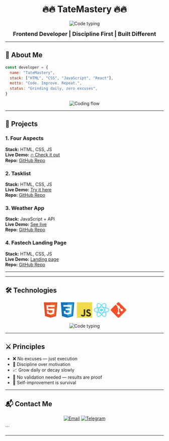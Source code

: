 
<h1 align="center">🔥🔥 TateMastery 🔥🔥</h1>

<p align="center">

  <img src="https://media.giphy.com/media/xT9IgzoKnwFNmISR8I/giphy.gif" alt="Code typing" width="120" />

</p>

<p align="center">
  <b style="font-size:18px;">Frontend Developer | Discipline First | Built Different</b>
</p>

---

## 🧠 About Me

```js
const developer = {
  name: "TateMastery",
  stack: ["HTML", "CSS", "JavaScript", "React"],
  motto: "Code. Improve. Repeat.",
  status: "Grinding daily, zero excuses",
}
```

<p align="center">
  <img src="https://media.giphy.com/media/v1.Y2lkPTc5MGI3NjExdHd2amx6N3NhNWh6OWZvYzZtOGVwcXhnOGMzZTM4MmlxcjdybWtxcCZlcD12MV9naWZzX3NlYXJjaCZjdD1n/pUVOeIagS1rrqsYQJe/giphy.gif" alt="Coding flow" width="200" />
</p>

---

## 🚀 Projects

### 1. Four Aspects  
**Stack:** HTML, CSS, JS  
**Live Demo:** [🔥 Check it out](https://tatemastery.github.io/Four_Aspects/)  
**Repo:** [GitHub Repo](https://github.com/TateMastery/Four_Aspects)  


### 2. Tasklist  
**Stack:** HTML, CSS, JS  
**Live Demo:** [Try it here](https://tatemastery.github.io/Tasklist/)  
**Repo:** [GitHub Repo](https://github.com/TateMastery/Tasklist)  


### 3. Weather App  
**Stack:** JavaScript + API  
**Live Demo:** [See live](https://tatemastery.github.io/Weather-Program/)  
**Repo:** [GitHub Repo](https://github.com/TateMastery/Weather-Program)  


### 4. Fastech Landing Page  
**Stack:** HTML, CSS, JS  
**Live Demo:** [Landing page](https://tatemastery.github.io/Fastech/)  
**Repo:** [GitHub Repo](https://github.com/TateMastery/Fastech)  


---



---

## 🛠️ Technologies

<div align="center">
  <img alt="HTML5" src="https://raw.githubusercontent.com/devicons/devicon/master/icons/html5/html5-original.svg" width="50" height="50" />
  <img alt="CSS3" src="https://raw.githubusercontent.com/devicons/devicon/master/icons/css3/css3-original.svg" width="50" height="50" />
  <img alt="JavaScript" src="https://raw.githubusercontent.com/devicons/devicon/master/icons/javascript/javascript-original.svg" width="50" height="50" />
  <img alt="React" src="https://raw.githubusercontent.com/devicons/devicon/master/icons/react/react-original.svg" width="50" height="50" />
  <img alt="Git" src="https://raw.githubusercontent.com/devicons/devicon/master/icons/git/git-original.svg" width="50" height="50" />
</div>

<p align="center">
  <img src="https://media4.giphy.com/media/v1.Y2lkPTc5MGI3NjExYXNiaW0wcW9kdHFkcWh0bDl5dWhndHN2eTQ5dHVxaWpyZzRwNjM5NCZlcD12MV9pbnRlcm5hbF9naWZfYnlfaWQmY3Q9Zw/pUVOeIagS1rrqsYQJe/giphy.gif" alt="Code typing" width="120" />
</p>

---

## ⚔️ Principles

- ❌ No excuses — just execution  
- 💪 Discipline over motivation  
- 📈 Grow daily or decay slowly  
- 🚫 No validation needed — results are proof  
- 🧠 Self-improvement is survival  




---

## 📬 Contact Me

<p align="center">
  <a href="mailto:jbrodi766@gmail.com"><img src="https://img.shields.io/badge/Email-jbrodi766%40gmail.com-D14836?style=for-the-badge&logo=gmail&logoColor=white" alt="Email"></a>
  <a href="https://t.me/phantom_assasin7"><img src="https://img.shields.io/badge/Telegram-%40phantom_assasin7-0088cc?style=for-the-badge&logo=telegram&logoColor=white" alt="Telegram"></a>
</p>

<p align="center">

</p>
```

---
